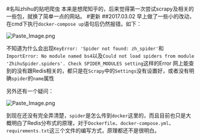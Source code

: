 #名叫zhihu的贴吧爬虫
本来是想爬知乎的，后来觉得第一次尝试scrapy及相关的一些包，就换了简单一点的网站。
#更新
##2017.03.02
早上做了一些小的改动，在cmd下执行`docker-compose up`语句后仍然报错。如下：

![Paste_Image.png](http://upload-images.jianshu.io/upload_images/4218178-60b937b60aff7ed3.png?imageMogr2/auto-orient/strip%7CimageView2/2/w/1240)


不知道为什么会出现`KeyError: 'Spider not found: zh_spider'`和`ImportError: No module named bs4`以及`Could not load spiders from module 'ZhihuSpider.spiders'. Check SPIDER_MODULES setting`这样的Error
网上能查到的没有跟Redis相关的，都只是在`Scrapy`中的`Settings`没有设置好，或者没有明确`spider`的`name`属性

另外还有一个疑问：

![Paste_Image.png](http://upload-images.jianshu.io/upload_images/4218178-f10213cc6da476f8.png?imageMogr2/auto-orient/strip%7CimageView2/2/w/1240)

到现在还没有完全弄清楚，`spider`是怎么传到`docker`这里的，而且目前也只是大概明白了Redis分布式的原理，对于`Dockerfile`、`docker-compose.yml`、`requirements.txt`这三个文件的编写方式，原理都还不是很明白。

